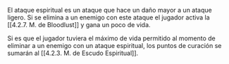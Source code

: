 El ataque espiritual es un ataque que hace un daño mayor a un ataque ligero. Si se elimina a un enemigo con este ataque el jugador activa la [[4.2.7. M. de Bloodlust]] y gana un poco de vida.

Si es que el jugador tuviera el máximo de vida permitido al momento de eliminar a un enemigo con un ataque espiritual, los puntos de curación se sumarán al [[4.2.3. M. de Escudo Espiritual]].